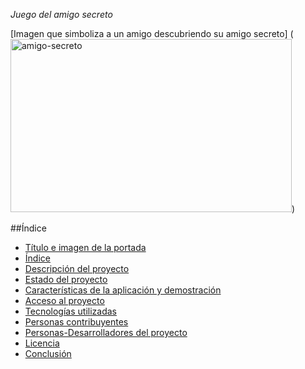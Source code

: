 <em> Juego del amigo secreto </em>

[Imagen que simboliza a un amigo descubriendo su amigo secreto] (<img width="450" height="277" alt="amigo-secreto" src="https://github.com/user-attachments/assets/ad69fcf3-4a3a-4b8c-8153-bff7911cb240" />)

 ##Índice

- [Título e imagen de la portada](#titulo-e-imagen-de-la-portada)
- [Índice](#índice)
- [Descripción del proyecto](#descripcion-del-proyecto)
- [Estado del proyecto](#estado-del-proyecto)
- [Características de la aplicación y demostración](#caracteristicas-de-la-aplicacion-y-demostración)
- [Acceso al proyecto](#acceso-proyecto)
- [Tecnologías utilizadas](#tecnologias-utilizadas)
- [Personas contribuyentes](#personas-contribuyentes)
- [Personas-Desarrolladores del proyecto](#personas-desarrolladores)
- [Licencia](#licencia)
- [Conclusión](#conclusion)



